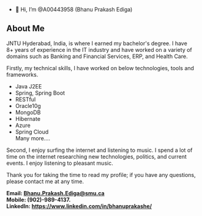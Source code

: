 - 👋 Hi, I’m @A00443958 (Bhanu Prakash Ediga)

## About Me ##

JNTU Hyderabad, India, is where I earned my bachelor's degree. I have 8+ years of experience in the IT industry and have worked on a variety of domains such as Banking and Financial Services, ERP, and Health Care.

Firstly, my technical skills, I have worked on below technologies, tools and frameworks.
* Java J2EE
* Spring, Spring Boot
* RESTful
* Oracle10g
* MongoDB
* Hibernate
* Azure
* Spring Cloud</br>
Many more….

Second, I enjoy surfing the internet and listening to music. I spend a lot of time on the internet researching new technologies, politics, and current events. I enjoy listening to pleasant music.

Thank you for taking the time to read my profile; if you have any questions, please contact me at any time. <br />

**Email: Bhanu.Prakash.Ediga@smu.ca**<br />
**Mobile: (902)-989-4137.**<br />
**LinkedIn: https://www.linkedin.com/in/bhanuprakashe/**
<!---
A00443958/A00443958 is a ✨ special ✨ repository because its `README.md` (this file) appears on your GitHub profile.
You can click the Preview link to take a look at your changes.
--->
